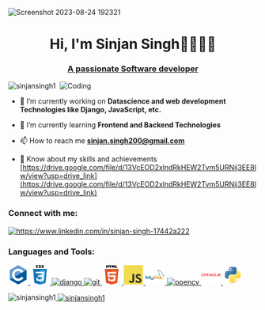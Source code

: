 
![Screenshot 2023-08-24 192321](https://github.com/SinjanSingh1/SinjanSingh1/assets/112745250/ee601b60-6479-4c6f-adb3-a3117a0eb79b)



<h1 align="center">Hi, I'm Sinjan Singh👋👩🏻‍💻</h1>
<u><h3 align="center">A passionate Software developer</h3></u>
<img align="right" alt="Coding" width="400" src="https://encrypted-tbn0.gstatic.com/images?q=tbn:ANd9GcT1GqxpTEIQC9M2BXOiIc-F2pKrpWV1ycHxGw&usqp=CAU">

<p align="left"> <img src="https://komarev.com/ghpvc/?username=sinjansingh1&label=Profile%20views&color=0e75b6&style=flat" alt="sinjansingh1" /> </p>

- 🔭 I’m currently working on **Datascience and web development Technologies like Django, JavaScript, etc.**

- 🌱 I’m currently learning **Frontend and Backend Technologies**

- 📫 How to reach me **sinjan.singh200@gmail.com**

- 📄 Know about my skills and achievements [https://drive.google.com/file/d/13VcEOD2xlndRkHEW2Tvm5URNij3EE8lw/view?usp=drive_link](https://drive.google.com/file/d/13VcEOD2xlndRkHEW2Tvm5URNij3EE8lw/view?usp=drive_link)

<h3 align="left">Connect with me:</h3>
<p align="left">
<a href="https://linkedin.com/in/https://www.linkedin.com/in/sinjan-singh-17442a222" target="blank"><img align="center" src="https://raw.githubusercontent.com/rahuldkjain/github-profile-readme-generator/master/src/images/icons/Social/linked-in-alt.svg" alt="https://www.linkedin.com/in/sinjan-singh-17442a222" height="30" width="40" /></a>
</p>

<h3 align="left">Languages and Tools:</h3>
<p align="left"> <a href="https://www.cprogramming.com/" target="_blank" rel="noreferrer"> <img src="https://raw.githubusercontent.com/devicons/devicon/master/icons/c/c-original.svg" alt="c" width="40" height="40"/> </a> <a href="https://www.w3schools.com/css/" target="_blank" rel="noreferrer"> <img src="https://raw.githubusercontent.com/devicons/devicon/master/icons/css3/css3-original-wordmark.svg" alt="css3" width="40" height="40"/> </a> <a href="https://www.djangoproject.com/" target="_blank" rel="noreferrer"> <img src="https://cdn.worldvectorlogo.com/logos/django.svg" alt="django" width="40" height="40"/> </a> <a href="https://git-scm.com/" target="_blank" rel="noreferrer"> <img src="https://www.vectorlogo.zone/logos/git-scm/git-scm-icon.svg" alt="git" width="40" height="40"/> </a> <a href="https://www.w3.org/html/" target="_blank" rel="noreferrer"> <img src="https://raw.githubusercontent.com/devicons/devicon/master/icons/html5/html5-original-wordmark.svg" alt="html5" width="40" height="40"/> </a> <a href="https://developer.mozilla.org/en-US/docs/Web/JavaScript" target="_blank" rel="noreferrer"> <img src="https://raw.githubusercontent.com/devicons/devicon/master/icons/javascript/javascript-original.svg" alt="javascript" width="40" height="40"/> </a> <a href="https://www.mysql.com/" target="_blank" rel="noreferrer"> <img src="https://raw.githubusercontent.com/devicons/devicon/master/icons/mysql/mysql-original-wordmark.svg" alt="mysql" width="40" height="40"/> </a> <a href="https://opencv.org/" target="_blank" rel="noreferrer"> <img src="https://www.vectorlogo.zone/logos/opencv/opencv-icon.svg" alt="opencv" width="40" height="40"/> </a> <a href="https://www.oracle.com/" target="_blank" rel="noreferrer"> <img src="https://raw.githubusercontent.com/devicons/devicon/master/icons/oracle/oracle-original.svg" alt="oracle" width="40" height="40"/> </a> <a href="https://www.python.org" target="_blank" rel="noreferrer"> <img src="https://raw.githubusercontent.com/devicons/devicon/master/icons/python/python-original.svg" alt="python" width="40" height="40"/> </a> </p>

<p><a href=""><img align="left" src="https://github-readme-stats-sigma-five.vercel.app/api/top-langs?username=sinjansingh1&show_icons=true&locale=en&layout=compact" alt="sinjansingh1" /></p>

<p>&nbsp;<img align="center" src="https://github-readme-stats.vercel.app/api?username=sinjansingh1&show_icons=true&locale=en" alt="sinjansingh1" /></p>
